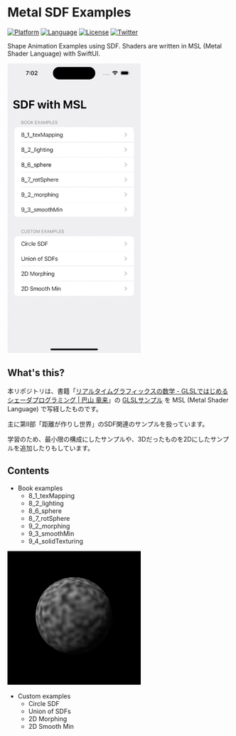 # Metal SDF Examples

[![Platform](http://img.shields.io/badge/platform-ios-blue.svg?style=flat
)](https://developer.apple.com/iphone/index.action)
[![Language](http://img.shields.io/badge/language-swift-brightgreen.svg?style=flat
)](https://developer.apple.com/swift)
[![License](http://img.shields.io/badge/license-MIT-lightgrey.svg?style=flat
)](http://mit-license.org)
[![Twitter](https://img.shields.io/badge/twitter-@shu223-blue.svg?style=flat)](http://twitter.com/shu223)

Shape Animation Examples using SDF. Shaders are written in MSL (Metal Shader Language) with SwiftUI.

![](images/MetalSDF_.gif)

## What's this?

本リポジトリは、書籍「[リアルタイムグラフィックスの数学 - GLSLではじめるシェーダプログラミング | 巴山 竜来](https://amzn.to/43tnJy7)」の [GLSLサンプル](https://github.com/yutannihilation/math_of_realtime_graphics_wgsl_version) を MSL (Metal Shader Language) で写経したものです。

主に第II部「距離が作りし世界」のSDF関連のサンプルを扱っています。

学習のため、最小限の構成にしたサンプルや、3Dだったものを2Dにしたサンプルを追加したりもしています。

## Contents

- Book examples
  - 8_1_texMapping
  - 8_2_lighting
  - 8_6_sphere
  - 8_7_rotSphere
  - 9_2_morphing
  - 9_3_smoothMin
  - 9_4_solidTexturing

![](images/9_4_solidTexturing.gif)

- Custom examples
  - Circle SDF
  - Union of SDFs
  - 2D Morphing
  - 2D Smooth Min
